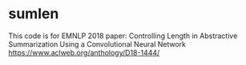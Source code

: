 # sumlen
This code is for EMNLP 2018 paper: Controlling Length in Abstractive Summarization Using a Convolutional Neural Network https://www.aclweb.org/anthology/D18-1444/
